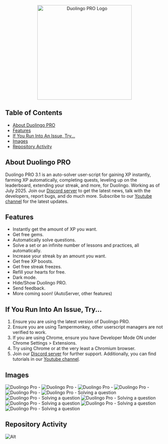 <p align="center">
  <img src="https://github.com/anonymoushackerIV/Duolingo-Pro-BETA/blob/main/assets/readme/logo.png" alt="Duolingo PRO Logo" width="300"/>
</p>

## Table of Contents
- [About Duolingo PRO](#about-duolingo-pro)
- [Features](#features)
- [If You Run Into An Issue, Try...](#if-you-run-into-an-issue-try)
- [Images](#images)
- [Repository Activity](#repository-activity)

## About Duolingo PRO
Duolingo PRO 3.1 is an auto-solver user-script for gaining XP instantly, farming XP automatically, completing quests, leveling up on the leaderboard, extending your streak, and more, for Duolingo. 
Working as of July 2025. 
Join our [Discord server](https://discord.gg/r8xQ7K59Mt) to get the latest news, talk with the developers, report bugs, and do much more.
Subscribe to our [Youtube channel](https://www.youtube.com/@DuolingoPROscript) for the latest updates.

## Features
- Instantly get the amount of XP you want.
- Get free gems.
- Automatically solve questions.
- Solve a set or an infinite number of lessons and practices, all automatically.
- Increase your streak by an amount you want.
- Get free XP boosts.
- Get free streak freezes.
- Refill your hearts for free.
- Dark mode.
- Hide/Show Duolingo PRO.
- Send feedback.
- More coming soon! (AutoServer, other features)

## If You Run Into An Issue, Try...
1) Ensure you are using the latest version of Duolingo PRO.
2) Ensure you are using Tampermonkey, other userscript managers are not verified to work.
3) If you are using Chrome, ensure you have Developer Mode ON under Chrome Settings > Extensions.
4) Try using Chrome or at the very least a Chromium browser.
5) Join our [Discord server](https://discord.gg/r8xQ7K59Mt) for further support.
Additionally, you can find tutorials in our [Youtube channel](https://www.youtube.com/@DuolingoPROscript).

## Images
![Duolingo Pro - ](./assets/readme/1.jpeg)
![Duolingo Pro - ](./assets/readme/2.jpeg)
![Duolingo Pro - ](./assets/readme/3.jpeg)
![Duolingo Pro - ](./assets/readme/4.jpeg)
![Duolingo Pro - ](./assets/readme/5.jpeg)
![Duolingo Pro - Solving a question](./assets/readme/11.jpeg)
![Duolingo Pro - Solving a question](./assets/readme/12.jpeg)
![Duolingo Pro - Solving a question](./assets/readme/13.jpeg)
![Duolingo Pro - Solving a question](./assets/readme/14.jpeg)
![Duolingo Pro - Solving a question](./assets/readme/15.jpeg)
![Duolingo Pro - Solving a question](./assets/readme/16.jpeg)

## Repository Activity
![Alt](https://repobeats.axiom.co/api/embed/18df6f0efd89438636279250bade347d1deb8055.svg "Repobeats analytics image")
